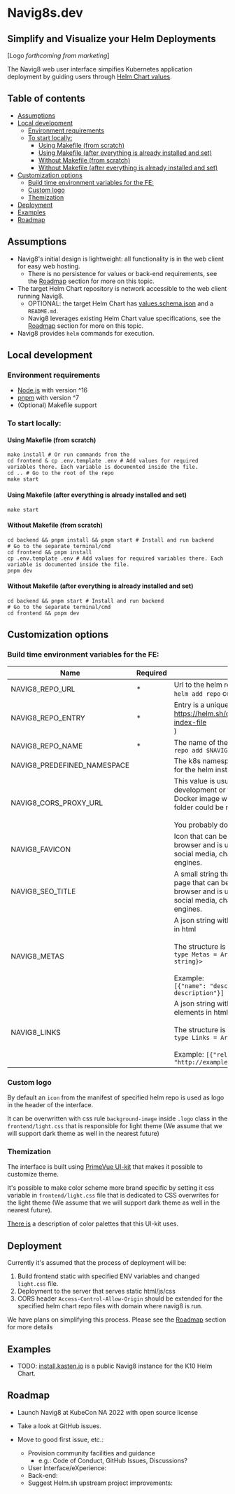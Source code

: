 # Navig8s.dev
## Simplify and Visualize your Helm Deployments

[Logo *forthcoming from marketing*]

The Navig8 web user interface simpifies Kubernetes application deployment by guiding users through [Helm Chart values](https://helm.sh/docs/chart_best_practices/values/).

## Table of contents
* [Assumptions](#assumptions)
* [Local development](#local-development)
  + [Environment requirements](#environment-requirements)
  + [To start locally:](#to-start-locally)
    - [Using Makefile (from scratch)](#using-makefile-from-scratch)
    - [Using Makefile (after everything is already installed and set)](#using-makefile-after-everything-is-already-installed-and-set)
    - [Without Makefile (from scratch)](#without-makefile-from-scratch)
    - [Without Makefile (after everything is already installed and set)](#without-makefile-after-everything-is-already-installed-and-set)
* [Customization options](#customization-options)
  + [Build time environment variables for the FE:](#build-time-environment-variables-for-the-fe)
  + [Custom logo](#custom-logo)
  + [Themization](#themization)
* [Deployment](#deployment)
* [Examples](#examples)
* [Roadmap](#roadmap)

## Assumptions
- Navig8's initial design is lightweight: all functionality is in the web client for easy web hosting.
    - There is no persistence for values or back-end requirements, see the [Roadmap](#roadmap) section for more on this topic.
- The target Helm Chart repository is network accessible to the web client running Navig8.
    - OPTIONAL: the target Helm Chart has [values.schema.json](https://helm.sh/docs/topics/charts/#schema-files) and a `README.md`.
    - Navig8 leverages existing Helm Chart value specifications, see the [Roadmap](#roadmap) section for more on this topic.
- Navig8 provides `helm` commands for execution.

## Local development
### Environment requirements
- [Node.js](https://nodejs.org/en/) with version ^16
- [pnpm](https://pnpm.io/) with version ^7
- (Optional) Makefile support

### To start locally:
#### Using Makefile (from scratch)
```shell
make install # Or run commands from the
cd frontend & cp .env.template .env # Add values for required variables there. Each variable is documented inside the file.
cd .. # Go to the root of the repo
make start
```
#### Using Makefile (after everything is already installed and set)
```shell
make start
```
#### Without Makefile (from scratch)
```shell
cd backend && pnpm install && pnpm start # Install and run backend
# Go to the separate terminal/cmd
cd frontend && pnpm install
cp .env.template .env # Add values for required variables there. Each variable is documented inside the file.
pnpm dev
```
#### Without Makefile (after everything is already installed and set)
```shell
cd backend && pnpm start # Install and run backend
# Go to the separate terminal/cmd
cd frontend && pnpm dev
```

## Customization options
### Build time environment variables for the FE:
| Name                        | Required | Description                                                                                                                                                                                                                                                 | Default                                                            |
|-----------------------------|----------|-------------------------------------------------------------------------------------------------------------------------------------------------------------------------------------------------------------------------------------------------------------|--------------------------------------------------------------------|
| NAVIG8_REPO_URL             | *        | Url to the helm repository that is usually used in `helm add repo` command                                                                                                                                                                                  |                                                                    |
| NAVIG8_REPO_ENTRY           | *        | Entry is a unique key of the entries hash map (<br>https://helm.sh/docs/topics/chart_repository/#the-index-file<br>)                                                                                                                                        |                                                                    |
| NAVIG8_REPO_NAME            | *        | The name of the repo used in the command `helm repo add $NAVIG8_REPO_NAME $NAVIG8_REPO_URL`                                                                                                                                                                 |                                                                    |
| NAVIG8_PREDEFINED_NAMESPACE |          | The k8s namespace that will be created and used for the helm installation                                                                                                                                                                                   |                                                                    |
| NAVIG8_CORS_PROXY_URL       |          | This value is usually used for the local development or for a package solutions like Docker image where cors proxy in the backend folder could be run<br><br>You probably don't need to edit it                                                             |                                                                    |
| NAVIG8_FAVICON              |          | Icon that can be usually seen inside the tab of the browser and is usually important for crawlers of social media, chat applications and search engines.                                                                                                    | http://localhost:9000/ (Is used by CORS proxy in `backend` folder) |
| NAVIG8_SEO_TITLE            |          | A small string that represent the content of the page that can be usually seen inside the tab of the browser and is usually important for crawlers of social media, chat applications and search engines.                                                   |                                                                    |
| NAVIG8_METAS                |          | A json string with data for custom `<meta>` elements in html<br><br>The structure is (Typescript definition):<br>`type Metas = Array<{name: string, content: string}>`<br><br>Example: <br>`[{"name": "description", "content": "This is my description"}]` | []                                                                 |
| NAVIG8_LINKS                |          | A json string with attributes for custom `<link>` elements in html<br><br>The structure is (Typescript definition):<br>`type Links = Array<Record<string, string>>`<br><br>Example: `[{"rel": "canonical", "href": "http://example.com"}]`                  | []                                                                 |

### Custom logo
By default an `icon` from the manifest of specified helm repo is used as logo in the header of the interface.

It can be overwritten with css rule `background-image` inside `.logo` class in the `frontend/light.css` that is responsible for light theme (We assume that we will support dark theme as well in the nearest future) 

### Themization
The interface is built using [PrimeVue UI-kit](https://www.primefaces.org/primevue/) that makes it possible to customize theme. 

It's possible to make color scheme more brand specific by setting it css variable in `frontend/light.css` file that is dedicated to CSS overwrites for the light theme (We assume that we will support dark theme as well in the nearest future).

[There is](https://www.primefaces.org/primevue/colors) a description of color palettes that this UI-kit uses.

## Deployment
Currently it's assumed that the process of deployment will be:
1. Build frontend static with specified ENV variables and changed `light.css` file.
2. Deployment to the server that serves static html/js/css
3. CORS header `Access-Control-Allow-Origin` should be extended for the specified helm chart repo files with domain where navig8 is run.

We have plans on simplifying this process. Please see the [Roadmap](#roadmap) section for more details

## Examples

- TODO: [install.kasten.io](https://install.kasten.io) is a public Navig8 instance for the K10 Helm Chart.

## Roadmap

- Launch Navig8 at KubeCon NA 2022 with open source license
- Take a look at GitHub issues.

- Move to good first issue, etc.:
    - Provision community facilities and guidance
        - e.g.: Code of Conduct, GitHub Issues, Discussions?
    - User Interface/eXperience:
    - Back-end:
    - Suggest Helm.sh upstream project improvements: